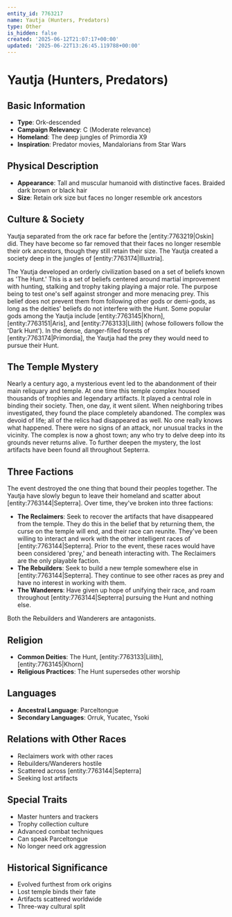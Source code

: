 ```yaml
---
entity_id: 7763217
name: Yautja (Hunters, Predators)
type: Other
is_hidden: false
created: '2025-06-12T21:07:17+00:00'
updated: '2025-06-22T13:26:45.119788+00:00'
---
```


# Yautja (Hunters, Predators)

## Basic Information

- **Type**: Ork-descended
- **Campaign Relevancy**: C (Moderate relevance)
- **Homeland**: The deep jungles of Primordia X9
- **Inspiration**: Predator movies, Mandalorians from Star Wars

## Physical Description

- **Appearance**: Tall and muscular humanoid with distinctive faces. Braided dark brown or black hair
- **Size**: Retain ork size but faces no longer resemble ork ancestors

## Culture & Society

Yautja separated from the ork race far before the [entity:7763219|Oskin] did. They have become so far removed that their faces no longer resemble their ork ancestors, though they still retain their size. The Yautja created a society deep in the jungles of [entity:7763174|Illuxtria].

The Yautja developed an orderly civilization based on a set of beliefs known as 'The Hunt.' This is a set of beliefs centered around martial improvement with hunting, stalking and trophy taking playing a major role. The purpose being to test one's self against stronger and more menacing prey. This belief does not prevent them from following other gods or demi-gods, as long as the deities' beliefs do not interfere with the Hunt. Some popular gods among the Yautja include [entity:7763145|Khorn], [entity:7763151|Aris], and [entity:7763133|Lilith] (whose followers follow the 'Dark Hunt'). In the dense, danger-filled forests of [entity:7763174|Primordia], the Yautja had the prey they would need to pursue their Hunt.

## The Temple Mystery

Nearly a century ago, a mysterious event led to the abandonment of their main reliquary and temple. At one time this temple complex housed thousands of trophies and legendary artifacts. It played a central role in binding their society. Then, one day, it went silent. When neighboring tribes investigated, they found the place completely abandoned. The complex was devoid of life; all of the relics had disappeared as well. No one really knows what happened. There were no signs of an attack, nor unusual tracks in the vicinity. The complex is now a ghost town; any who try to delve deep into its grounds never returns alive. To further deepen the mystery, the lost artifacts have been found all throughout Septerra.

## Three Factions

The event destroyed the one thing that bound their peoples together. The Yautja have slowly begun to leave their homeland and scatter about [entity:7763144|Septerra]. Over time, they've broken into three factions:

- **The Reclaimers**: Seek to recover the artifacts that have disappeared from the temple. They do this in the belief that by returning them, the curse on the temple will end, and their race can reunite. They've been willing to interact and work with the other intelligent races of [entity:7763144|Septerra]. Prior to the event, these races would have been considered 'prey,' and beneath interacting with. The Reclaimers are the only playable faction.
- **The Rebuilders**: Seek to build a new temple somewhere else in [entity:7763144|Septerra]. They continue to see other races as prey and have no interest in working with them.
- **The Wanderers**: Have given up hope of unifying their race, and roam throughout [entity:7763144|Septerra] pursuing the Hunt and nothing else.

Both the Rebuilders and Wanderers are antagonists.

## Religion

- **Common Deities**: The Hunt, [entity:7763133|Lilith], [entity:7763145|Khorn]
- **Religious Practices**: The Hunt supersedes other worship

## Languages

- **Ancestral Language**: Parceltongue
- **Secondary Languages**: Orruk, Yucatec, Ysoki

## Relations with Other Races

- Reclaimers work with other races
- Rebuilders/Wanderers hostile
- Scattered across [entity:7763144|Septerra]
- Seeking lost artifacts

## Special Traits

- Master hunters and trackers
- Trophy collection culture
- Advanced combat techniques
- Can speak Parceltongue
- No longer need ork aggression

## Historical Significance

- Evolved furthest from ork origins
- Lost temple binds their fate
- Artifacts scattered worldwide
- Three-way cultural split
